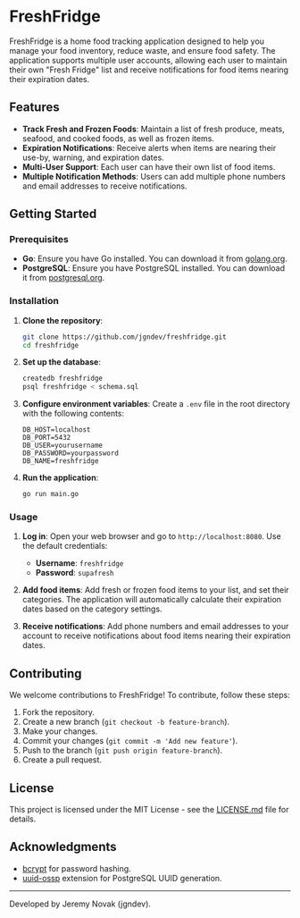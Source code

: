 # FreshFridge

FreshFridge is a home food tracking application designed to help you manage your food inventory, reduce waste, and ensure food safety. The application supports multiple user accounts, allowing each user to maintain their own "Fresh Fridge" list and receive notifications for food items nearing their expiration dates.

## Features

- **Track Fresh and Frozen Foods**: Maintain a list of fresh produce, meats, seafood, and cooked foods, as well as frozen items.
- **Expiration Notifications**: Receive alerts when items are nearing their use-by, warning, and expiration dates.
- **Multi-User Support**: Each user can have their own list of food items.
- **Multiple Notification Methods**: Users can add multiple phone numbers and email addresses to receive notifications.

## Getting Started

### Prerequisites

- **Go**: Ensure you have Go installed. You can download it from [golang.org](https://golang.org/).
- **PostgreSQL**: Ensure you have PostgreSQL installed. You can download it from [postgresql.org](https://www.postgresql.org/).

### Installation

1. **Clone the repository**:
    ```sh
    git clone https://github.com/jgndev/freshfridge.git
    cd freshfridge
    ```

2. **Set up the database**:
    ```sh
    createdb freshfridge
    psql freshfridge < schema.sql
    ```

3. **Configure environment variables**:
   Create a `.env` file in the root directory with the following contents:
    ```env
    DB_HOST=localhost
    DB_PORT=5432
    DB_USER=yourusername
    DB_PASSWORD=yourpassword
    DB_NAME=freshfridge
    ```

4. **Run the application**:
    ```sh
    go run main.go
    ```

### Usage

1. **Log in**:
   Open your web browser and go to `http://localhost:8080`. Use the default credentials:
    - **Username**: `freshfridge`
    - **Password**: `supafresh`

2. **Add food items**:
   Add fresh or frozen food items to your list, and set their categories. The application will automatically calculate their expiration dates based on the category settings.

3. **Receive notifications**:
   Add phone numbers and email addresses to your account to receive notifications about food items nearing their expiration dates.

## Contributing

We welcome contributions to FreshFridge! To contribute, follow these steps:

1. Fork the repository.
2. Create a new branch (`git checkout -b feature-branch`).
3. Make your changes.
4. Commit your changes (`git commit -m 'Add new feature'`).
5. Push to the branch (`git push origin feature-branch`).
6. Create a pull request.

## License

This project is licensed under the MIT License - see the [LICENSE.md](LICENSE.md) file for details.

## Acknowledgments

- [bcrypt](https://github.com/pyca/bcrypt) for password hashing.
- [uuid-ossp](https://www.postgresql.org/docs/current/uuid-ossp.html) extension for PostgreSQL UUID generation.

---

Developed by Jeremy Novak (jgndev).
